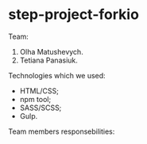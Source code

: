 # step-project-forkio

Team:

1. Olha Matushevych.
2. Tetiana Panasiuk.

Technologies which we used:

- HTML/CSS;
- npm tool;
- SASS/SCSS;
- Gulp.

Team members responsebilities:
